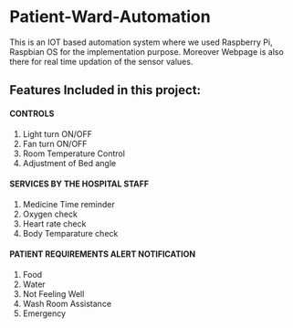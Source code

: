 # Patient-Ward-Automation
This is an IOT based automation system where we used Raspberry Pi, Raspbian OS for the implementation purpose.
Moreover Webpage is also there for real time updation of the sensor values.

## Features Included in this project:

#### CONTROLS
1. Light turn ON/OFF
2. Fan turn ON/OFF
3. Room Temperature Control
4. Adjustment of Bed angle

#### SERVICES BY THE HOSPITAL STAFF 
1. Medicine Time reminder
2. Oxygen check
3. Heart rate check
4. Body Temparature check

#### PATIENT REQUIREMENTS ALERT NOTIFICATION
1. Food
2. Water
3. Not Feeling Well
4. Wash Room Assistance
5. Emergency 
